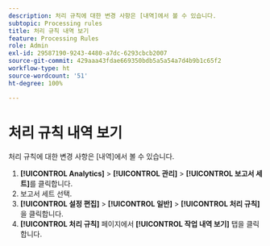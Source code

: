 ```yaml
---
description: 처리 규칙에 대한 변경 사항은 [내역]에서 볼 수 있습니다.
subtopic: Processing rules
title: 처리 규칙 내역 보기
feature: Processing Rules
role: Admin
exl-id: 29587190-9243-4480-a7dc-6293cbcb2007
source-git-commit: 429aaa43fdae669350bdb5a5a54a7d4b9b1c65f2
workflow-type: ht
source-wordcount: '51'
ht-degree: 100%

---
```


# 처리 규칙 내역 보기

처리 규칙에 대한 변경 사항은 [내역]에서 볼 수 있습니다.

1. **[!UICONTROL Analytics]** > **[!UICONTROL 관리]** > **[!UICONTROL 보고서 세트]**&#x200B;를 클릭합니다.
1. 보고서 세트 선택.
1. **[!UICONTROL 설정 편집]** > **[!UICONTROL 일반]** > **[!UICONTROL 처리 규칙]**&#x200B;을 클릭합니다.
1. **[!UICONTROL 처리 규칙]** 페이지에서 **[!UICONTROL 작업 내역 보기]** 탭을 클릭합니다.
